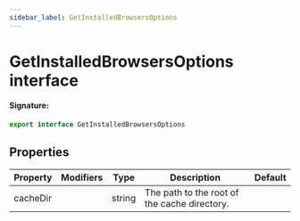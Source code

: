 ```yaml
---
sidebar_label: GetInstalledBrowsersOptions
---
```


# GetInstalledBrowsersOptions interface

#### Signature:

```typescript
export interface GetInstalledBrowsersOptions
```

## Properties

| Property | Modifiers | Type   | Description                                  | Default |
| -------- | --------- | ------ | -------------------------------------------- | ------- |
| cacheDir |           | string | The path to the root of the cache directory. |         |
